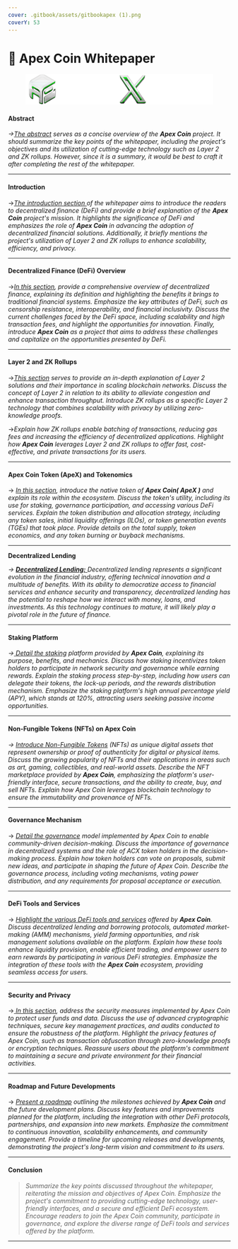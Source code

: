 ```yaml
---
cover: .gitbook/assets/gitbookapex (1).png
coverY: 53
---
```


# 📗 Apex Coin Whitepaper



<figure><img src=".gitbook/assets/coin3D.png" alt=""><figcaption></figcaption></figure>

#### Abstract

_->_[_The abstract_](./#abstract) _serves as a concise overview of the **Apex Coin** project. It should summarize the key points of the whitepaper, including the project's objectives and its utilization of cutting-edge technology such as Layer 2 and ZK rollups. However, since it is a summary, it would be best to craft it after completing the rest of the whitepaper._

***

#### Introduction

\->[_The introduction section_ ](./#introduction)_of the whitepaper aims to introduce the readers to decentralized finance (DeFi) and provide a brief explanation of the **Apex Coin** project's mission. It highlights the significance of DeFi and emphasizes the role of **Apex Coin** in advancing the adoption of decentralized financial solutions. Additionally, it briefly mentions the project's utilization of Layer 2 and ZK rollups to enhance scalability, efficiency, and privacy._

***

#### Decentralized Finance (DeFi) Overview

\->[_In this section_](./#decentralized-finance-defi-overview)_, provide a comprehensive overview of decentralized finance, explaining its definition and highlighting the benefits it brings to traditional financial systems. Emphasize the key attributes of DeFi, such as censorship resistance, interoperability, and financial inclusivity. Discuss the current challenges faced by the DeFi space, including scalability and high transaction fees, and highlight the opportunities for innovation. Finally, introduce **Apex Coin** as a project that aims to address these challenges and capitalize on the opportunities presented by DeFi._

***

#### Layer 2 and ZK Rollups

\->[_This section_](./#layer-2-and-zk-rollups) _serves to provide an in-depth explanation of Layer 2 solutions and their importance in scaling blockchain networks. Discuss the concept of Layer 2 in relation to its ability to alleviate congestion and enhance transaction throughput. Introduce ZK rollups as a specific Layer 2 technology that combines scalability with privacy by utilizing zero-knowledge proofs._&#x20;

\->_Explain how ZK rollups enable batching of transactions, reducing gas fees and increasing the efficiency of decentralized applications. Highlight how **Apex Coin** leverages Layer 2 and ZK rollups to offer fast, cost-effective, and private transactions for its users._

***

#### Apex Coin Token (ApeX) and Tokenomics

\-> [_In this section_](./#apex-coin-token-apex-and-tokenomics)_, introduce the native token of **Apex Coin( ApeX )** and explain its role within the ecosystem. Discuss the token's utility, including its use for staking, governance participation, and accessing various DeFi services. Explain the token distribution and allocation strategy, including any token sales, initial liquidity offerings (ILOs), or token generation events (TGEs) that took place. Provide details on the total supply, token economics, and any token burning or buyback mechanisms._

***

**Decentralized Lending**

_->_ [_**Decentralized Lending:**_ ](decentralized-lending.md)_Decentralized lending represents a significant evolution in the financial industry, offering technical innovation and a multitude of benefits. With its ability to democratize access to financial services and enhance security and transparency, decentralized lending has the potential to reshape how we interact with money, loans, and investments. As this technology continues to mature, it will likely play a pivotal role in the future of finance._

***

#### Staking Platform

_->_[ _Detail the staking_](./#staking-platform) _platform provided by **Apex Coin**, explaining its purpose, benefits, and mechanics. Discuss how staking incentivizes token holders to participate in network security and governance while earning rewards. Explain the staking process step-by-step, including how users can delegate their tokens, the lock-up periods, and the rewards distribution mechanism. Emphasize the staking platform's high annual percentage yield (APY), which stands at 120%, attracting users seeking passive income opportunities._

***

#### Non-Fungible Tokens (NFTs) on Apex Coin

_->_ [_Introduce Non-Fungible Tokens_](./#non-fungible-tokens-nfts-on-apex-coin) _(NFTs) as unique digital assets that represent ownership or proof of authenticity for digital or physical items. Discuss the growing popularity of NFTs and their applications in areas such as art, gaming, collectibles, and real-world assets. Describe the NFT marketplace provided by **Apex Coin**, emphasizing the platform's user-friendly interface, secure transactions, and the ability to create, buy, and sell NFTs. Explain how Apex Coin leverages blockchain technology to ensure the immutability and provenance of NFTs._

***

#### Governance Mechanism

\-> [_Detail the governance_](./#governance-mechanism) _model implemented by Apex Coin to enable community-driven decision-making. Discuss the importance of governance in decentralized systems and the role of ACX token holders in the decision-making process. Explain how token holders can vote on proposals, submit new ideas, and participate in shaping the future of Apex Coin. Describe the governance process, including voting mechanisms, voting power distribution, and any requirements for proposal acceptance or execution._

***

#### DeFi Tools and Services

\-> [_Highlight the various DeFi tools and services_](./#defi-tools-and-services) _offered by **Apex Coin**. Discuss decentralized lending and borrowing protocols, automated market-making (AMM) mechanisms, yield farming opportunities, and risk management solutions available on the platform. Explain how these tools enhance liquidity provision, enable efficient trading, and empower users to earn rewards by participating in various DeFi strategies. Emphasize the integration of these tools with the **Apex Coin** ecosystem, providing seamless access for users._

***

#### Security and Privacy

\->[ _In this section_](./#security-and-privacy)_, address the security measures implemented by Apex Coin to protect user funds and data. Discuss the use of advanced cryptographic techniques, secure key management practices, and audits conducted to ensure the robustness of the platform. Highlight the privacy features of Apex Coin, such as transaction obfuscation through zero-knowledge proofs or encryption techniques. Reassure users about the platform's commitment to maintaining a secure and private environment for their financial activities._

***

#### Roadmap and Future Developments

\-> [_Present a roadmap_](./#roadmap-and-future-developments) _outlining the milestones achieved by **Apex Coin** and the future development plans. Discuss key features and improvements planned for the platform, including the integration with other DeFi protocols, partnerships, and expansion into new markets. Emphasize the commitment to continuous innovation, scalability enhancements, and community engagement. Provide a timeline for upcoming releases and developments, demonstrating the project's long-term vision and commitment to its users._

***

#### Conclusion

> _Summarize the key points discussed throughout the whitepaper, reiterating the mission and objectives of Apex Coin. Emphasize the project's commitment to providing cutting-edge technology, user-friendly interfaces, and a secure and efficient DeFi ecosystem. Encourage readers to join the Apex Coin community, participate in governance, and explore the diverse range of DeFi tools and services offered by the platform._

***
